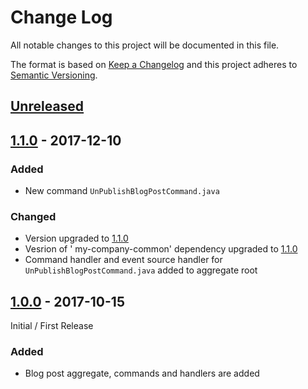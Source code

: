 # Change Log

All notable changes to this project will be documented in this file.

The format is based on [Keep a Changelog](http://keepachangelog.com/)
and this project adheres to [Semantic Versioning](http://semver.org/).

## [Unreleased][]

[Unreleased]: https://github.com/ivans-innovation-lab/my-company-blog-domain/compare/1.1.0...HEAD

## [1.1.0][] - 2017-12-10

[1.1.0]: https://github.com/ivans-innovation-lab/my-company-blog-domain/compare/1.0.0...1.1.0

### Added

-   New command `UnPublishBlogPostCommand.java`

### Changed

-   Version upgraded to [1.1.0]
-   Vesrion of ' my-company-common' dependency upgraded to [1.1.0]
-   Command handler and event source handler for `UnPublishBlogPostCommand.java` added to aggregate root

## [1.0.0][] - 2017-10-15

Initial / First Release

[1.0.0]: https://github.com/ivans-innovation-lab/my-company-blog-domain/tree/1.0.0

### Added

-   Blog post aggregate, commands and handlers are added
